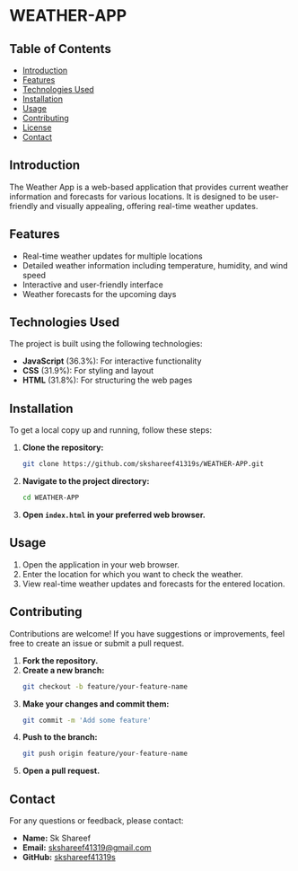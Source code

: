 # WEATHER-APP

## Table of Contents
- [Introduction](#introduction)
- [Features](#features)
- [Technologies Used](#technologies-used)
- [Installation](#installation)
- [Usage](#usage)
- [Contributing](#contributing)
- [License](#license)
- [Contact](#contact)

## Introduction
The Weather App is a web-based application that provides current weather information and forecasts for various locations. It is designed to be user-friendly and visually appealing, offering real-time weather updates.

## Features
- Real-time weather updates for multiple locations
- Detailed weather information including temperature, humidity, and wind speed
- Interactive and user-friendly interface
- Weather forecasts for the upcoming days

## Technologies Used
The project is built using the following technologies:
- **JavaScript** (36.3%): For interactive functionality
- **CSS** (31.9%): For styling and layout
- **HTML** (31.8%): For structuring the web pages

## Installation
To get a local copy up and running, follow these steps:

1. **Clone the repository:**
   ```bash
   git clone https://github.com/skshareef41319s/WEATHER-APP.git
   ```

2. **Navigate to the project directory:**
   ```bash
   cd WEATHER-APP
   ```

3. **Open `index.html` in your preferred web browser.**

## Usage
1. Open the application in your web browser.
2. Enter the location for which you want to check the weather.
3. View real-time weather updates and forecasts for the entered location.

## Contributing
Contributions are welcome! If you have suggestions or improvements, feel free to create an issue or submit a pull request.

1. **Fork the repository.**
2. **Create a new branch:**
   ```bash
   git checkout -b feature/your-feature-name
   ```
3. **Make your changes and commit them:**
   ```bash
   git commit -m 'Add some feature'
   ```
4. **Push to the branch:**
   ```bash
   git push origin feature/your-feature-name
   ```
5. **Open a pull request.**

## Contact
For any questions or feedback, please contact:
- **Name:** Sk Shareef
- **Email:** [skshareef41319@gmail.com](mailto:skshareef41319@gmail.com)
- **GitHub:** [skshareef41319s](https://github.com/skshareef41319s)

